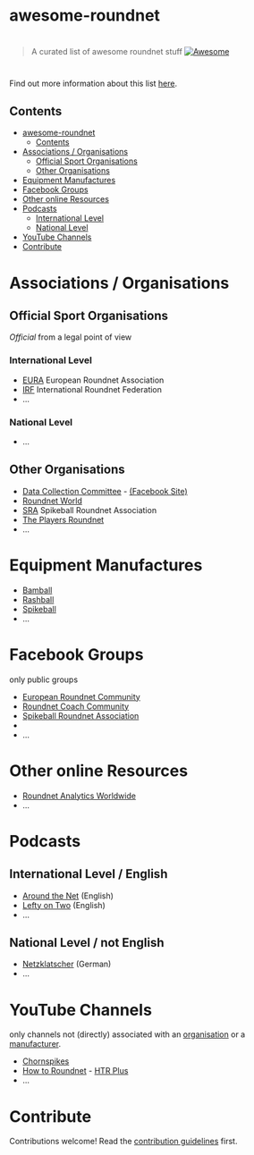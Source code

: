# awesome-roundnet

> #
> A curated list of awesome roundnet stuff  [![Awesome](https://awesome.re/badge.svg)](https://awesome.re) 
> #

Find out more information about this list [here](about.md).

## Contents
- [awesome-roundnet](#awesome-roundnet)
  - [Contents](#contents)
- [Associations / Organisations](#associations--organisations)
  - [Official Sport Organisations](#official-sport-organisations)
  - [Other Organisations](#other-organisations)
- [Equipment Manufactures](#equipment-manufactures)
- [Facebook Groups](#facebook-groups)
- [Other online Resources](#other-online-resources)
- [Podcasts](#podcasts)
  - [International Level](#international-level)
  - [National Level](#national-level)
- [YouTube Channels](#youtube-channels)
- [Contribute](#contribute)


# Associations / Organisations
## Official Sport Organisations

*Official* from a legal point of view
### International Level
- [EURA](https://www.roundnet.eu) European Roundnet Association
- [IRF](https://www.roundnetfederation.org/about) International Roundnet Federation
- ...

### National Level
- ...


## Other Organisations

- [Data Collection Committee](https://tournaments.spikeball.com/pages/data-collection-committee) - [(Facebook Site)](https://web.facebook.com/RoundnetDCC)
- [Roundnet World](https://www.roundnetworld.com/)
- [SRA](https://tournaments.spikeball.com/) Spikeball Roundnet Association
- [The Players Roundnet](http://theplayersroundnet.com/)
- ...


# Equipment Manufactures

- [Bamball](https://bamball.de/)
- [Rashball](https://www.rashball.com/)
- [Spikeball](https://spikeball.com/)
- ...

# Facebook Groups

only public groups

- [European Roundnet Community](https://web.facebook.com/groups/129810930851029)
- [Roundnet Coach Community](https://web.facebook.com/groups/411171740211439/)
- [Spikeball Roundnet Association](https://web.facebook.com/groups/1638656126352541)
- 
- ...


# Other online Resources

- [Roundnet Analytics Worldwide](https://roundnetstats.com/)
- ...


# Podcasts

## International Level / English

- [Around the Net](https://open.spotify.com/show/0BBj9dUci97EDYeNsJygl9) (English)
- [Lefty on Two](https://open.spotify.com/show/5auIcjc9OpO9G25TgbEVWV) (English)
- ...

## National Level / not English

- [Netzklatscher](https://open.spotify.com/show/0iYVTONsyfEP4MZHYvBaVa) (German)
- ...

# YouTube Channels

only channels not (directly) associated with an [organisation](#associations--organisations) or a [manufacturer](#equipment-manufactures).

- [Chornspikes](https://www.youtube.com/c/chornspikes/)
- [How to Roundnet](https://www.youtube.com/channel/UColRVNu-hSF_NJJnRNc3dOg) - [HTR Plus](https://www.youtube.com/c/HTRPlus/)
- ...


# Contribute

Contributions welcome! Read the [contribution guidelines](contributing.md) first.
